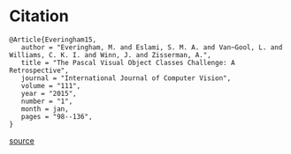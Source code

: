 # Citation

```
@Article{Everingham15,
   author = "Everingham, M. and Eslami, S. M. A. and Van~Gool, L. and Williams, C. K. I. and Winn, J. and Zisserman, A.",
   title = "The Pascal Visual Object Classes Challenge: A Retrospective",
   journal = "International Journal of Computer Vision",
   volume = "111",
   year = "2015",
   number = "1",
   month = jan,
   pages = "98--136",
}
```

[source](http://host.robots.ox.ac.uk/pascal/VOC/pubs/everingham15.html#bibtex)